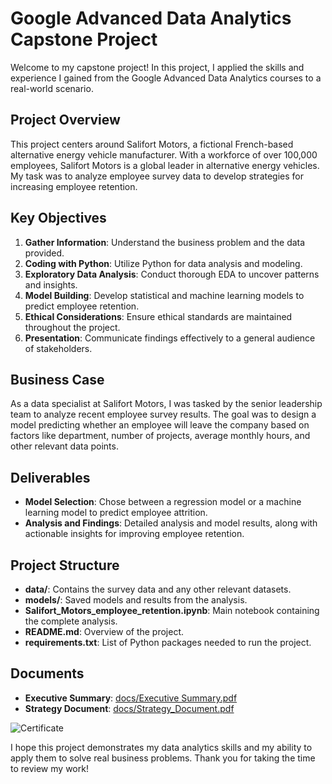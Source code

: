 # Google Advanced Data Analytics Capstone Project

Welcome to my capstone project! In this project, I applied the skills and experience I gained from the Google Advanced Data Analytics courses to a real-world scenario.

## Project Overview

This project centers around Salifort Motors, a fictional French-based alternative energy vehicle manufacturer. With a workforce of over 100,000 employees, Salifort Motors is a global leader in alternative energy vehicles. My task was to analyze employee survey data to develop strategies for increasing employee retention.

## Key Objectives

1. **Gather Information**: Understand the business problem and the data provided.
2. **Coding with Python**: Utilize Python for data analysis and modeling.
3. **Exploratory Data Analysis**: Conduct thorough EDA to uncover patterns and insights.
4. **Model Building**: Develop statistical and machine learning models to predict employee retention.
5. **Ethical Considerations**: Ensure ethical standards are maintained throughout the project.
6. **Presentation**: Communicate findings effectively to a general audience of stakeholders.

## Business Case

As a data specialist at Salifort Motors, I was tasked by the senior leadership team to analyze recent employee survey results. The goal was to design a model predicting whether an employee will leave the company based on factors like department, number of projects, average monthly hours, and other relevant data points.

## Deliverables

- **Model Selection**: Chose between a regression model or a machine learning model to predict employee attrition.
- **Analysis and Findings**: Detailed analysis and model results, along with actionable insights for improving employee retention.

## Project Structure

- **data/**: Contains the survey data and any other relevant datasets.
- **models/**: Saved models and results from the analysis.
- **Salifort_Motors_employee_retention.ipynb**: Main notebook containing the complete analysis.
- **README.md**: Overview of the project.
- **requirements.txt**: List of Python packages needed to run the project.

## Documents

- **Executive Summary**: [docs/Executive Summary.pdf](https://github.com/deedee-ke/predicting_employee_churn/blob/main/docs/Executive%20Summary.pdf)
- **Strategy Document**: [docs/Strategy_Document.pdf](https://github.com/deedee-ke/predicting_employee_churn/blob/main/docs/PACE%20strategy%20document%20(1).pdf)


![Certificate](https://s3.amazonaws.com/coursera_assets/meta_images/generated/CERTIFICATE_LANDING_PAGE/CERTIFICATE_LANDING_PAGE~CTNJDHMFBRLW/CERTIFICATE_LANDING_PAGE~CTNJDHMFBRLW.jpeg)


I hope this project demonstrates my data analytics skills and my ability to apply them to solve real business problems. Thank you for taking the time to review my work!
